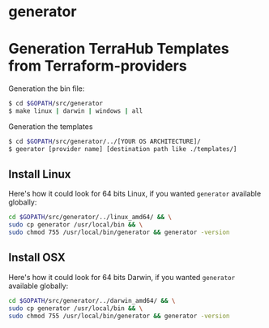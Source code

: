 # generator

Generation TerraHub Templates from Terraform-providers
==================

Generation the bin file: 

```sh
$ cd $GOPATH/src/generator
$ make linux | darwin | windows | all
```

Generation the templates

```sh
$ cd $GOPATH/src/generator/../[YOUR OS ARCHITECTURE]/
$ geerator [provider name] [destination path like ./templates/]
```

## Install Linux

Here's how it could look for 64 bits Linux, if you wanted `generator` available globally:

```bash
cd $GOPATH/src/generator/../linux_amd64/ && \
sudo cp generator /usr/local/bin && \
sudo chmod 755 /usr/local/bin/generator && generator -version
```

## Install OSX

Here's how it could look for 64 bits Darwin, if you wanted `generator` available globally:

```bash
cd $GOPATH/src/generator/../darwin_amd64/ && \
sudo cp generator /usr/local/bin && \
sudo chmod 755 /usr/local/bin/generator && generator -version
```

